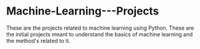 # Machine-Learning---Projects
These are the projects related to machine learning using Python. These are the initial projects meant to understand the basics of machine learning and the method's related to it.
